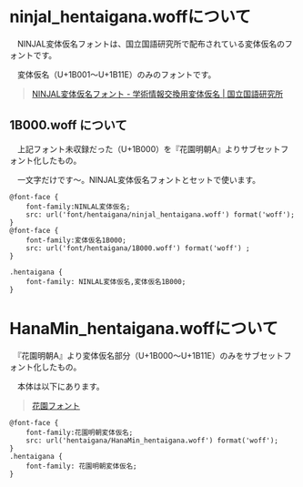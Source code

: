# ninjal_hentaigana.woffについて
　NINJAL変体仮名フォントは、国立国語研究所で配布されている変体仮名のフォントです。

　変体仮名（U+1B001～U+1B11E）のみのフォントです。

> [NINJAL変体仮名フォント - 学術情報交換用変体仮名 | 国立国語研究所](https://cid.ninjal.ac.jp/kana/font/)

## 1B000.woff について
　上記フォント未収録だった（U+1B000）を『花園明朝A』よりサブセットフォント化したもの。

　一文字だけです～。NINJAL変体仮名フォントとセットで使います。

```
@font-face {
    font-family:NINLAL変体仮名;
    src: url('font/hentaigana/ninjal_hentaigana.woff') format('woff');
}
@font-face {
    font-family:変体仮名1B000;
    src: url('font/hentaigana/1B000.woff') format('woff') ;
}

.hentaigana {
    font-family: NINLAL変体仮名,変体仮名1B000;
}
```

# HanaMin_hentaigana.woffについて

　『花園明朝A』より変体仮名部分（U+1B000～U+1B11E）のみをサブセットフォント化したもの。

　本体は以下にあります。

> [花園フォント](http://fonts.jp/hanazono/)

```
@font-face {
    font-family:花園明朝変体仮名;
    src: url('hentaigana/HanaMin_hentaigana.woff') format('woff');
}
.hentaigana {
    font-family: 花園明朝変体仮名;
}
```
